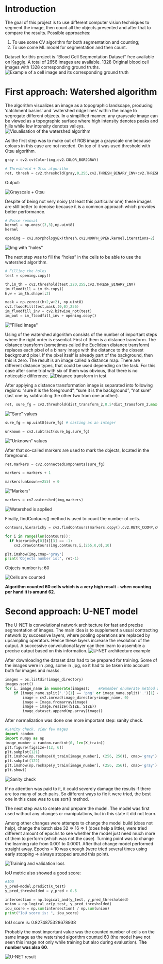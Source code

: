 # Introduction

The goal of this project is to use different computer vision techniques to segment the image, then count all the objects presented and after that to compare the results.
Possible approaches:

1. To use some CV algorithm for both segmentation and counting;
2. To use come ML model for segmentation and then count.

Dataset for this project is “Blood Cell Segmentation Dataset” free available on [Kaggle](https://www.kaggle.com/datasets/jeetblahiri/bccd-dataset-with-mask). A total of 2656 images are available. 1328 Original blood cell images with 1328 corresponding ground truths.
![Example of a cell image and its corresponding ground truth](img/img_and_mask.jpg)

# First approach: Watershed algorithm

The algorithm visualizes an image as a topographic landscape, producing ‘catchment basins’ and ‘watershed ridge lines’ within the image to segregate different objects.
In a simplified manner, any grayscale image can be viewed as a topographic surface where high intensity denotes peaks and hills while low intensity denotes valleys.
![Visualisation of the watershed algorithm](img/watershed.png)

As the first step was to make out of RGB image a grayscale one because colours in this case are not needed. On top of it was used threshold with Otsu algorithm.

```python
gray = cv2.cvtColor(img,cv2.COLOR_BGR2GRAY)

# Threshhold + Otsu algorithm
ret, thresh = cv2.threshold(gray,0,255,cv2.THRESH_BINARY_INV+cv2.THRESH_OTSU)
```

Output:

![Grayscale + Otsu](img/otsu.png)

Despite of being not very noisy (at least this particular one) these images are still better to denoise because it is a common approach which provides better performance.

```python
# Noise removal
kernel = np.ones((3,3),np.uint8)
kernel

opening = cv2.morphologyEx(thresh,cv2.MORPH_OPEN,kernel,iterations=2)
```

![Img with "holes"](img/holes.png)

The next step was to fill the “holes” in the cells to be able to use the watershed algorithm.

```python
# Filling the holes
test = opening.copy()

th,im_th = cv2.threshold(test,220,255,cv2.THRESH_BINARY_INV)
im_floodfill = im_th.copy()
h,w = im_th.shape[:2]

mask = np.zeros((h+2,w+2), np.uint8)
cv2.floodFill(test,mask,(0,0),255)
im_floodfill_inv = cv2.bitwise_not(test)
im_out = im_floodfill_inv + opening.copy()
```

!["Filled image"](img/filled.png)

Using of the watershed algorithm consists of the number of important steps where the right order is essential. First of them is a distance transform.
The distance transform (sometimes called the Euclidean distance transform) replaces each pixel of a binary image with the distance to the closest background pixel. If the pixel itself is already part of the background, then this is zero. The result is an image called a distance map.
There are different distance types, that could be used depending on the task. For this case after some trial with six of them was obvious, that there is no noticeable difference.
![Distance transform in test](img/dist_transform_test.png)

After applying a distance transformation image is separated into following regions: “sure it is the foreground”, “sure it is the background”, “not sure” (last one by subtracting the other two from one another).

```python
ret, sure_fg = cv2.threshold(dist_transform_2,0.5*dist_transform_2.max(),255,0)
```

!["Sure" values](img/sure.png)

```python
sure_fg = np.uint8(sure_fg) # casting as an integer

unknown = cv2.subtract(sure_bg,sure_fg)
```

!["Unknown" values](img/unknown.png)

After that so-called markers are used to mark the objects, located in the foreground.

```python
ret,markers = cv2.connectedComponents(sure_fg)

markers = markers + 1

markers[unknown==255] = 0
```

!["Markers"](img/markers.png)

```python
markers = cv2.watershed(img,markers)
```

![Watershed is applied](img/watershed_applied.png)

Finally, findContours() method is used to count the number of cells.

```python
contours,hierarichy = cv2.findContours(markers.copy(),cv2.RETR_CCOMP,cv2.CHAIN_APPROX_SIMPLE)

for i in range(len(contours)):
  if hierarichy[0][i][3] == -1:
    cv2.drawContours(img,contours,i,(255,0,0),10)

plt.imshow(img,cmap='gray')
print('Objects number is:', ret-1)
```

Objects number is: 60

![Cells are counted](img/counted.png)

**Algorithm counted 60 cells which is a very high result – when counting per hand it is around 62**.

# Second approach: U-NET model

The U-NET is convolutional network architecture for fast and precise segmentation of images. The main idea is to supplement a usual contracting network by successive layers, where pooling operations are replaced by upsampling operators. Hence these layers increase the resolution of the output. A successive convolutional layer can then learn to assemble a precise output based on this information.
![U-NET architecture example](img/U-NET.png)

After downloading the dataset data had to be prepared for training. Some of the images were in .png, some in .jpg, so it had to be taken into account both for images and masks.

```python
images = os.listdir(image_directory)
images.sort()
for i, image_name in enumerate(images):    #Remember enumerate method adds a counter and returns the enumerate object
    if (image_name.split('.')[1] == 'png' or image_name.split('.')[1] == 'jpg'):
        image = cv2.imread(image_directory+image_name, 0)
        image = Image.fromarray(image)
        image = image.resize((SIZE, SIZE))
        image_dataset.append(np.array(image))
```

After normalization was done one more important step: sanity check.

```python
#Sanity check, view few mages
import random
import numpy as np
image_number = random.randint(0, len(X_train))
plt.figure(figsize=(12, 6))
plt.subplot(121)
plt.imshow(np.reshape(X_train[image_number], (256, 256)), cmap='gray')
plt.subplot(122)
plt.imshow(np.reshape(y_train[image_number], (256, 256)), cmap='gray')
plt.show()
```

![Sanity check](img/sanity.png)

If no attention was paid to it, it could severely damage the results if there are too many of such pairs. So different ways to fix it were tried, the best one in this case was to use sort() method.

The next step was to create and prepare the model. The model was first used without any changes or manipulations, but in this state it did not learn.

Among other changes were attempts to change the model build (does not help), change the batch size 32 => 16 => 1 (does help a little), were tried different amount of epochs to see whether the model just need much more of them to perform (which was not the case).
Turning point was to change the learning rate from 0.001 to 0.0001. After that change model performed straight away. Epochs = 10 was enough (were tried several times using early stopping => always stopped around this point).

![Training and validation loss](img/loss.png)

IoU metric also showed a good score:

```python
#IOU
y_pred=model.predict(X_test)
y_pred_thresholded = y_pred > 0.5

intersection = np.logical_and(y_test, y_pred_thresholded)
union = np.logical_or(y_test, y_pred_thresholded)
iou_score = np.sum(intersection) / np.sum(union)
print("IoU score is: ", iou_score)
```

IoU score is: 0.8274875328678938

Probably the most important value was the counted number of cells on the same image as the watershed algorithm counted 60 (the model have not seen this image not only while training but also during evaluation). **The number was also 60**.

![U-NET result](img/U-NET_results.jpg)
